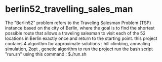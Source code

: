 # berlin52_travelling_sales_man
The "Berlin52" problem refers to the Traveling Salesman Problem (TSP) instance based on the city of Berlin, where the goal is to find the shortest possible route that allows a traveling salesman to visit each of the 52 locations in Berlin exactly once and return to the starting point.
this project contains 4 algorithm for approximate solutions : hill climbing, annealing simulation, 2opt , genetic algorithm
to run the project run the bash script "run.sh" using this command : $./run.sh

